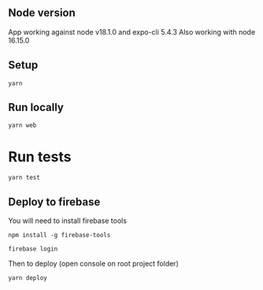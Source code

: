 ## Node version
App working against node v18.1.0 and expo-cli 5.4.3
Also working with node 16.15.0
 
 ## Setup
 ```
 yarn
 ```

## Run locally
```
yarn web
```

# Run tests
```
yarn test
```

## Deploy to firebase
You will need to install firebase tools
```
npm install -g firebase-tools

firebase login
```

Then to deploy (open console on root project folder)
```
yarn deploy
```

